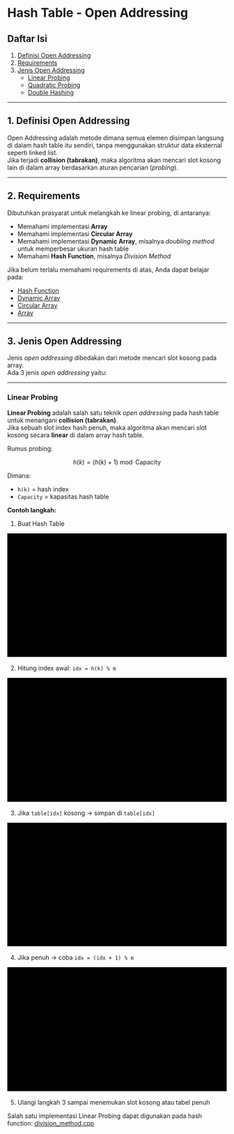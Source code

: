 # Hash Table - Open Addressing

## Daftar Isi
1. [Definisi Open Addressing](#definisi-open-addressing)  
2. [Requirements](#requirements)  
3. [Jenis Open Addressing](#jenis-open-addressing)  
   - [Linear Probing](#linear-probing)  
   - [Quadratic Probing](#quadratic-probing)  
   - [Double Hashing](#double-hashing)  

---

## 1. Definisi Open Addressing
Open Addressing adalah metode dimana semua elemen disimpan langsung di dalam hash table itu sendiri, tanpa menggunakan struktur data eksternal seperti linked list.  
Jika terjadi **collision (tabrakan)**, maka algoritma akan mencari slot kosong lain di dalam array berdasarkan aturan pencarian (*probing*).  

---

## 2. Requirements
Dibutuhkan prasyarat untuk melangkah ke linear probing, di antaranya:

- Memahami implementasi **Array**  
- Memahami implementasi **Circular Array**  
- Memahami implementasi **Dynamic Array**, misalnya *doubling method* untuk memperbesar ukuran hash table  
- Memahami **Hash Function**, misalnya *Division Method*  

Jika belum terlalu memahami requirements di atas, Anda dapat belajar pada:

- [Hash Function](struktur_data/hash_table/hash_function)  
- [Dynamic Array](https://www.geeksforgeeks.org/dsa/how-do-dynamic-arrays-work/)  
- [Circular Array](https://www.geeksforgeeks.org/dsa/circular-array/)  
- [Array](https://www.geeksforgeeks.org/dsa/array-data-structure-guide/)  

---

## 3. Jenis Open Addressing
Jenis *open addressing* dibedakan dari metode mencari slot kosong pada array.  
Ada 3 jenis *open addressing* yaitu:  

---

### Linear Probing
**Linear Probing** adalah salah satu teknik *open addressing* pada hash table untuk menangani **collision (tabrakan)**.  
Jika sebuah slot index hash penuh, maka algoritma akan mencari slot kosong secara **linear** di dalam array hash table.  

Rumus probing:
```math
h(k) = (h(k) + 1) \bmod \text{Capacity}
```
Dimana:
- `h(k)` = hash index
- `Capacity` = kapasitas hash table

**Contoh langkah:**
1. Buat Hash Table

![step1](struktur_data/hash_table/asset/gift/step0.gif)

2. Hitung index awal: `idx = h(k) % m`

![step2](struktur_data/hash_table/asset/gift/step1.gif)

3. Jika `table[idx]` kosong → simpan di `table[idx]`

![step 2](struktur_data/hash_table/asset/gift/step2.gif)

4. Jika penuh → coba `idx = (idx + 1) % m`

![step 3](struktur_data/hash_table/asset/gift/step3.gif)

5. Ulangi langkah 3 sampai menemukan slot kosong atau tabel penuh

Salah satu implementasi Linear Probing dapat digunakan pada hash function: [division_method.cpp](struktur_data/hash_table/hash_table.cpp)
